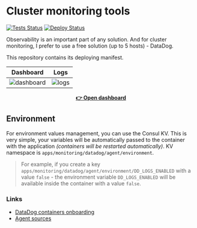 # Cluster monitoring tools

[![Tests Status][badge_tests]][link_actions]
[![Deploy Status][badge_deploy]][link_deploy]

Observability is an important part of any solution. And for cluster monitoring, I prefer to use a free solution (up to 5 hosts) - DataDog.

This repository contains its deploying manifest.

| Dashboard                   | Logs              |
|-----------------------------|-------------------|
| ![dashboard][img-dashboard] | ![logs][img-logs] |

[img-dashboard]:https://user-images.githubusercontent.com/7326800/183681424-77d3184c-09b5-4e17-b719-28b105127e38.png
[img-logs]:https://user-images.githubusercontent.com/7326800/183681454-b699a9ac-3987-4e6f-9361-2fa282480cef.png

<div align="center">

[**👉 Open dashboard**](https://app.datadoghq.eu/)

</div>

## Environment

For environment values management, you can use the Consul KV. This is very simple, your variables will be automatically passed to the container with the application _(containers will be restarted automatically)_. KV namespace is `apps/monitoring/datadog/agent/environment`.

> For example, if you create a key `apps/monitoring/datadog/agent/environment/DD_LOGS_ENABLED` with a value `false` - the environment variable `DD_LOGS_ENABLED` will be available inside the container with a value `false`.

### Links

- [DataDog containers onboarding](https://app.datadoghq.com/logs/onboarding/container)
- [Agent sources](https://github.com/DataDog/datadog-agent)

[badge_tests]:https://img.shields.io/github/actions/workflow/status/iddqd-uk/monitoring/tests.yml?branch=main&logo=github&logoColor=white&label=tests
[badge_deploy]:https://img.shields.io/github/actions/workflow/status/iddqd-uk/monitoring/deploy.yml?logo=github&logoColor=white&label=deploy
[link_actions]:https://github.com/iddqd-uk/monitoring/actions
[link_deploy]:https://github.com/iddqd-uk/monitoring/actions/workflows/deploy.yml
